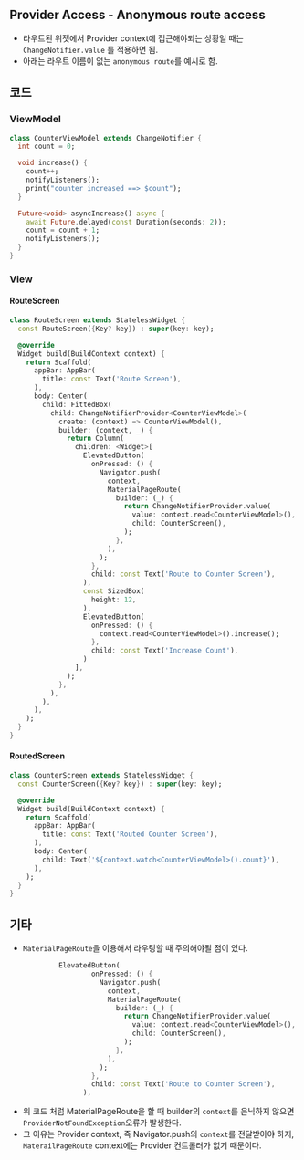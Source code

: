 ## Provider Access - Anonymous route access
- 라우트된 위젯에서 Provider context에 접근해야되는 상황일 때는 `ChangeNotifier.value` 를 적용하면 됨.
- 아래는 라우트 이름이 없는 `anonymous route`를 예시로 함.


## 코드

### ViewModel
```dart
class CounterViewModel extends ChangeNotifier {
  int count = 0;

  void increase() {
    count++;
    notifyListeners();
    print("counter increased ==> $count");
  }

  Future<void> asyncIncrease() async {
    await Future.delayed(const Duration(seconds: 2));
    count = count + 1;
    notifyListeners();
  }
}
```

### View
#### RouteScreen

```dart
class RouteScreen extends StatelessWidget {
  const RouteScreen({Key? key}) : super(key: key);

  @override
  Widget build(BuildContext context) {
    return Scaffold(
      appBar: AppBar(
        title: const Text('Route Screen'),
      ),
      body: Center(
        child: FittedBox(
          child: ChangeNotifierProvider<CounterViewModel>(
            create: (context) => CounterViewModel(),
            builder: (context, _) {
              return Column(
                children: <Widget>[
                  ElevatedButton(
                    onPressed: () {
                      Navigator.push(
                        context,
                        MaterialPageRoute(
                          builder: (_) {
                            return ChangeNotifierProvider.value(
                              value: context.read<CounterViewModel>(),
                              child: CounterScreen(),
                            );
                          },
                        ),
                      );
                    },
                    child: const Text('Route to Counter Screen'),
                  ),
                  const SizedBox(
                    height: 12,
                  ),
                  ElevatedButton(
                    onPressed: () {
                      context.read<CounterViewModel>().increase();
                    },
                    child: const Text('Increase Count'),
                  )
                ],
              );
            },
          ),
        ),
      ),
    );
  }
}
```

#### RoutedScreen
```dart
class CounterScreen extends StatelessWidget {
  const CounterScreen({Key? key}) : super(key: key);

  @override
  Widget build(BuildContext context) {
    return Scaffold(
      appBar: AppBar(
        title: const Text('Routed Counter Screen'),
      ),
      body: Center(
        child: Text('${context.watch<CounterViewModel>().count}'),
      ),
    );
  }
}
```



## 기타
- `MaterialPageRoute`을 이용해서 라우팅할 때 주의해야될 점이 있다.
```dart
            ElevatedButton(
                    onPressed: () {
                      Navigator.push(
                        context,
                        MaterialPageRoute(
                          builder: (_) {
                            return ChangeNotifierProvider.value(
                              value: context.read<CounterViewModel>(),
                              child: CounterScreen(),
                            );
                          },
                        ),
                      );
                    },
                    child: const Text('Route to Counter Screen'),
                  ),
```
-  위 코드 처럼 MaterialPageRoute을 할 때 builder의 `context`를 은닉하지 않으면 `ProviderNotFoundException`오류가 발생한다.
- 그 이유는 Provider context, 즉 Navigator.push의 `context`를 전달받아야 하지, `MaterailPageRoute` context에는 Provider 컨트롤러가 없기 때문이다.
